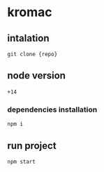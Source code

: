 # kromac

## intalation
`git clone {repo}`

## node version
`+14`

### dependencies installation
`npm i`

## run project
`npm start`
